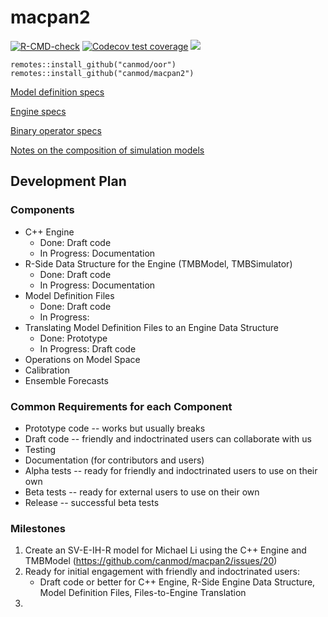 # macpan2

<!-- badges: start -->
[![R-CMD-check](https://github.com/canmod/macpan2/actions/workflows/R-CMD-check.yaml/badge.svg)](https://github.com/canmod/macpan2/actions/workflows/R-CMD-check.yaml)
[![Codecov test coverage](https://codecov.io/gh/canmod/macpan2/branch/main/graph/badge.svg)](https://app.codecov.io/gh/canmod/macpan2?branch=main)
![](https://byob.yarr.is/canmod/macpan2/time)

```
remotes::install_github("canmod/oor")
remotes::install_github("canmod/macpan2")
```

[Model definition specs](https://canmod.net/misc/model_definitions)

[Engine specs](https://canmod.net/misc/cpp_side)

[Binary operator specs](https://canmod.net/misc/elementwise_binary_operators)

[Notes on the composition of simulation models](https://canmod.net/misc/composing_simulation_models)


## Development Plan

### Components

- C++ Engine
    - Done: Draft code
    - In Progress: Documentation
- R-Side Data Structure for the Engine (TMBModel, TMBSimulator)
    - Done: Draft code
    - In Progress: Documentation
- Model Definition Files
    - Done: Draft code
    - In Progress: 
- Translating Model Definition Files to an Engine Data Structure
    - Done: Prototype
    - In Progress: Draft code
- Operations on Model Space
- Calibration
- Ensemble Forecasts


### Common Requirements for each Component

- Prototype code -- works but usually breaks
- Draft code -- friendly and indoctrinated users can collaborate with us
- Testing
- Documentation (for contributors and users)
- Alpha tests -- ready for friendly and indoctrinated users to use on their own
- Beta tests -- ready for external users to use on their own
- Release -- successful beta tests


### Milestones

1. Create an SV-E-IH-R model for Michael Li using the C++ Engine and TMBModel (https://github.com/canmod/macpan2/issues/20)
2. Ready for initial engagement with friendly and indoctrinated users:
    - Draft code or better for C++ Engine, R-Side Engine Data Structure, Model Definition Files, Files-to-Engine Translation
3. 
